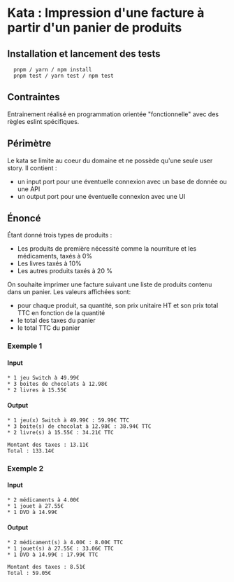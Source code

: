# Kata : Impression d'une facture à partir d'un panier de produits

## Installation et lancement des tests
```
  pnpm / yarn / npm install
  pnpm test / yarn test / npm test
```

## Contraintes
Entrainement réalisé en programmation orientée "fonctionnelle" avec des règles eslint spécifiques.

## Périmètre
Le kata se limite au coeur du domaine et ne possède qu'une seule user story. 
Il contient : 
- un input port pour une éventuelle connexion avec un base de donnée ou une API
- un output port pour une éventuelle connexion avec une UI

## Énoncé
Étant donné trois types de produits :
- Les produits de première nécessité comme la nourriture et les médicaments, taxés à 0%
- Les livres taxés à 10%
- Les autres produits taxés à 20 %

On souhaite imprimer une facture suivant une liste de produits contenu dans un panier. Les valeurs affichées sont: 
- pour chaque produit, sa quantité, son prix unitaire HT et son prix total TTC en fonction de la quantité
- le total des taxes du panier
- le total TTC du panier


### Exemple 1

#### Input
```
* 1 jeu Switch à 49.99€
* 3 boites de chocolats à 12.98€
* 2 livres à 15.55€
```

#### Output
```
* 1 jeu(x) Switch à 49.99€ : 59.99€ TTC
* 3 boite(s) de chocolat à 12.98€ : 38.94€ TTC
* 2 livre(s) à 15.55€ : 34.21€ TTC

Montant des taxes : 13.11€
Total : 133.14€
```

### Exemple 2

#### Input
```
* 2 médicaments à 4.00€
* 1 jouet à 27.55€
* 1 DVD à 14.99€
```

#### Output
```
* 2 médicament(s) à 4.00€ : 8.00€ TTC
* 1 jouet(s) à 27.55€ : 33.06€ TTC
* 1 DVD à 14.99€ : 17.99€ TTC
      
Montant des taxes : 8.51€
Total : 59.05€
```